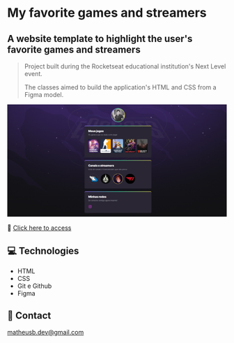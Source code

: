# My favorite games and streamers

## A website template to highlight the user's favorite games and streamers

> Project built during the Rocketseat educational institution's Next Level event.
> 
> The classes aimed to build the application's HTML and CSS from a Figma model.

![preview](./.github/preview.png)

🔗 [Click here to access](https://matheusborgesdev.github.io/My-favorite-games-and-streamers/)

## 💻 Technologies

- HTML
- CSS
- Git e Github
- Figma

## 📧 Contact

matheusb.dev@gmail.com
